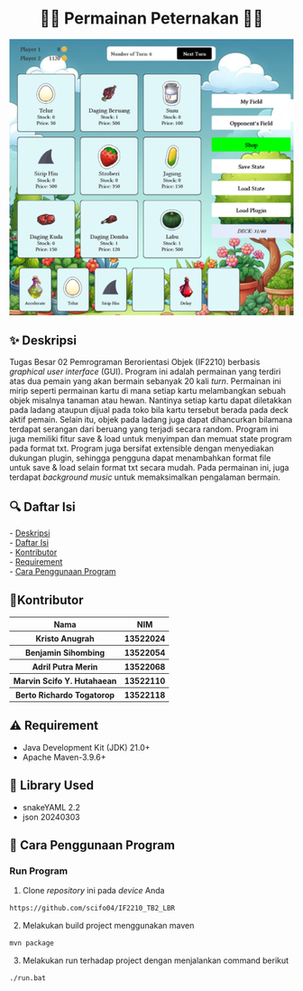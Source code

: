 <h1 align="center">🧑‍🌾 Permainan Peternakan 🧑‍🌾</h1>

<div align="center">
  <img src="/sample1.png"/> <br />
</div>

<h2 id = "description">✨ Deskripsi </h2>

Tugas Besar 02 Pemrograman Berorientasi Objek (IF2210) berbasis _graphical user interface_ (GUI). Program ini adalah permainan yang terdiri atas dua pemain yang akan bermain sebanyak 20 kali _turn_. Permainan ini mirip seperti permainan kartu di mana setiap kartu melambangkan sebuah objek misalnya tanaman atau hewan. Nantinya setiap kartu dapat diletakkan pada ladang ataupun dijual pada toko bila kartu tersebut berada pada deck aktif pemain. Selain itu, objek pada ladang juga dapat dihancurkan bilamana terdapat serangan dari beruang yang terjadi secara random. Program ini juga memiliki fitur save & load untuk menyimpan dan memuat state program pada format txt. Program juga bersifat extensible dengan menyediakan dukungan plugin, sehingga pengguna dapat menambahkan format file untuk save & load selain format txt secara mudah. Pada permainan ini, juga terdapat _background music_ untuk memaksimalkan pengalaman bermain.

<h2 id = "table-of-contents">🔍 Daftar Isi</h2>
- <a href="#description">Deskripsi</a><br/>
- <a href="#table-of-contents">Daftar Isi</a><br/>
- <a href="#contributor">Kontributor</a><br/>
- <a href="#requirement">Requirement</a><br/>
- <a href="#how-to-run">Cara Penggunaan Program</a>


<h2 id = "contributor">🌟Kontributor</h2>
<table>
  <tr>
    <th>Nama</th>
    <th>NIM</th>
  </tr>
  <tr>
    <th>Kristo Anugrah</th>
    <th>13522024</th>
  </tr>
  <tr>
    <th>Benjamin Sihombing</th>
    <th>13522054</th>
  </tr>
  <tr>
    <th>Adril Putra Merin</th>
    <th>13522068</th>
  </tr>
  <tr>
    <th>Marvin Scifo Y. Hutahaean</th>
    <th>13522110</th>
  </tr>
  <tr>
    <th>Berto Richardo Togatorop</th>
    <th>13522118</th>
  </tr>
</table>

<h2 id="requirement">⚠️ Requirement</h2>

- Java Development Kit (JDK) 21.0+
- Apache Maven-3.9.6+

<h2 id="lib">📖 Library Used</h2>

- snakeYAML 2.2
- json 20240303


<h2 id="how-to-run">📘 Cara Penggunaan Program</h2>

### Run Program
1. Clone _repository_ ini pada _device_ Anda
```bash
https://github.com/scifo04/IF2210_TB2_LBR
```
2. Melakukan build project menggunakan maven
```bash
mvn package
```
3. Melakukan run terhadap project dengan menjalankan command berikut
```
./run.bat
```
